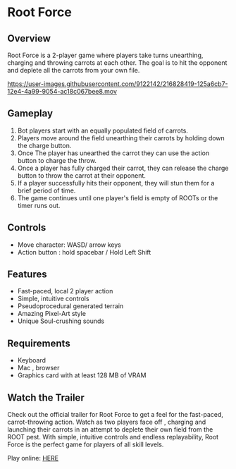 # Root Force

## Overview
Root Force is a 2-player game where players take turns unearthing, charging and throwing carrots at each other. The goal is to hit the opponent and deplete  all the carrots from your own file.

https://user-images.githubusercontent.com/9122142/216828419-125a6cb7-12e4-4a99-9054-ac18c067bee8.mov


## Gameplay
1. Bot players start with an equally populated field of carrots.
2. Players move around the field unearthing their carrots by holding down the charge button.
3. Once The player has unearthed the carrot they can use the action button to charge the throw.
3. Once a player has fully charged their carrot, they can release the charge button to throw the carrot at their opponent.
4. If a player successfully hits their opponent, they will stun them for a brief period of time.
5. The game continues until one player's field is empty of ROOTs or the timer runs out.

## Controls
- Move character: WASD/ arrow keys
- Action button : hold spacebar / Hold Left Shift

## Features
- Fast-paced, local 2 player action
- Simple, intuitive controls
- Pseudoprocedural generated terrain
- Amazing Pixel-Art style
- Unique Soul-crushing sounds

## Requirements
- Keyboard
- Mac , browser
- Graphics card with at least 128 MB of VRAM

## Watch the Trailer
Check out the official trailer for Root Force to get a feel for the fast-paced, carrot-throwing action. Watch as two players face off , charging and launching their carrots in an attempt to deplete their own field from the ROOT pest. With simple, intuitive controls and endless replayability, Root Force is the perfect game for players of all skill levels.


Play online: [HERE](https://marcelschmidt1337.github.io/ggj2023/)
